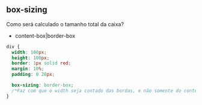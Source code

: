 ## box-sizing

Como será calculado o tamanho total da caixa?

- content-box|border-box

```css
div {
  width: 100px;
  height: 100px;
  border: 1px solid red;
  margin: 10%;
  padding: 0 20px;

  box-sizing: border-box;  
  /*Faz com que o width seja contado das bordas, e não somente do conteúdo, ou seja desta maneira de borda a borda tem realmente 100px, se não tivesse esta propriedade, seria 140px*/
}
```